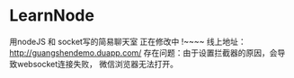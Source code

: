 # LearnNode
用nodeJS 和 socket写的简易聊天室
正在修改中 !~~~~
线上地址： http://guangshendemo.duapp.com/
存在问题：由于设置拦截器的原因，会导致websocket连接失败， 微信浏览器无法打开。
